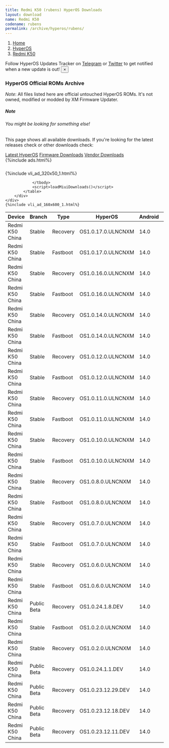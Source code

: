 ```yaml
---
title: Redmi K50 (rubens) HyperOS Downloads
layout: download
name: Redmi K50
codename: rubens
permalink: /archive/hyperos/rubens/
---
```

<nav aria-label="breadcrumb">
    <ol class="breadcrumb">
        <li class="breadcrumb-item"><a href="/">Home</a></li>
        <li class="breadcrumb-item"><a href="/hyperos/">HyperOS</a></li>
        <li class="breadcrumb-item active" aria-current="page"><a href="/hyperos/rubens/">Redmi K50</a></li>
    </ol>
</nav>
<div class="alert alert-primary alert-dismissible fade show" role="alert">
    Follow HyperOS Updates Tracker on <a href="https://t.me/MIUIUpdatesTracker" class="alert-link">Telegram</a>
     or <a href="https://twitter.com/MiFwUpdater" class="alert-link">Twitter</a> to get notified when a new update is out!
    <button type="button" class="close" data-dismiss="alert" aria-label="Close">
        <span aria-hidden="true">&times;</span>
    </button>
</div>

### HyperOS Official ROMs Archive
*Note*: All files listed here are official untouched HyperOS ROMs. It's not owned, modified or modded by XM Firmware Updater.
<div class="card">
  <div class="card-body">
    <h5 class="card-title">Note</h5>
    <h6 class="card-subtitle mb-2 text-muted">You might be looking for something else!</h6>
    <p class="card-text">This page shows all available downloads.
     If you're looking for the latest releases check or other downloads check:</p>
    <a href="/hyperos/rubens/" class="card-link">Latest HyperOS</a>
    <a href="/firmware/rubens/" class="card-link">Firmware Downloads</a>
    <a href="/vendor/rubens/" class="card-link">Vendor Downloads</a>
  </div>
</div>
{%include ads.html%}
<div class="row justify-content-center">
    <div class="col-10">
        <div class="table-responsive-md" style="margin-top: 25px;">
            {%include vli_ad_320x50_1.html%}
            <table id="miui" class="display dt-responsive nowrap compact table table-striped table-hover table-sm">
                <thead class="thead-dark">
                    <tr>
                        <th data-ref="device">Device</th>
                        <th data-ref="branch">Branch</th>
                        <th data-ref="type">Type</th>
                        <th data-ref="miui">HyperOS</th>
                        <th data-ref="android">Android</th>
                        <th data-ref="size">Size</th>
                        <th data-ref="size">Date</th>
                        <th data-ref="link">Link</th>
                    </tr>
                </thead>
                <tbody>
                <tr><td>Redmi K50 China</td><td>Stable</td><td>Recovery</td><td>OS1.0.17.0.ULNCNXM</td><td>14.0</td><td>6.1 GB</td><td>2025-02-11</td><td><a href="/hyperos/rubens/stable/OS1.0.17.0.ULNCNXM/">Download</a></td></tr>
<tr><td>Redmi K50 China</td><td>Stable</td><td>Fastboot</td><td>OS1.0.17.0.ULNCNXM</td><td>14.0</td><td>7.1 GB</td><td>2025-01-20</td><td><a href="/hyperos/rubens/stable/OS1.0.17.0.ULNCNXM/">Download</a></td></tr>
<tr><td>Redmi K50 China</td><td>Stable</td><td>Recovery</td><td>OS1.0.16.0.ULNCNXM</td><td>14.0</td><td>6.1 GB</td><td>2025-01-13</td><td><a href="/hyperos/rubens/stable/OS1.0.16.0.ULNCNXM/">Download</a></td></tr>
<tr><td>Redmi K50 China</td><td>Stable</td><td>Fastboot</td><td>OS1.0.16.0.ULNCNXM</td><td>14.0</td><td>7.2 GB</td><td>2025-01-07</td><td><a href="/hyperos/rubens/stable/OS1.0.16.0.ULNCNXM/">Download</a></td></tr>
<tr><td>Redmi K50 China</td><td>Stable</td><td>Recovery</td><td>OS1.0.14.0.ULNCNXM</td><td>14.0</td><td>6.1 GB</td><td>2024-12-05</td><td><a href="/hyperos/rubens/stable/OS1.0.14.0.ULNCNXM/">Download</a></td></tr>
<tr><td>Redmi K50 China</td><td>Stable</td><td>Fastboot</td><td>OS1.0.14.0.ULNCNXM</td><td>14.0</td><td>7.3 GB</td><td>2024-11-27</td><td><a href="/hyperos/rubens/stable/OS1.0.14.0.ULNCNXM/">Download</a></td></tr>
<tr><td>Redmi K50 China</td><td>Stable</td><td>Recovery</td><td>OS1.0.12.0.ULNCNXM</td><td>14.0</td><td>6.1 GB</td><td>2024-10-25</td><td><a href="/hyperos/rubens/stable/OS1.0.12.0.ULNCNXM/">Download</a></td></tr>
<tr><td>Redmi K50 China</td><td>Stable</td><td>Fastboot</td><td>OS1.0.12.0.ULNCNXM</td><td>14.0</td><td>7.3 GB</td><td>2024-10-15</td><td><a href="/hyperos/rubens/stable/OS1.0.12.0.ULNCNXM/">Download</a></td></tr>
<tr><td>Redmi K50 China</td><td>Stable</td><td>Recovery</td><td>OS1.0.11.0.ULNCNXM</td><td>14.0</td><td>6.1 GB</td><td>2024-09-26</td><td><a href="/hyperos/rubens/stable/OS1.0.11.0.ULNCNXM/">Download</a></td></tr>
<tr><td>Redmi K50 China</td><td>Stable</td><td>Fastboot</td><td>OS1.0.11.0.ULNCNXM</td><td>14.0</td><td>7.3 GB</td><td>2024-09-11</td><td><a href="/hyperos/rubens/stable/OS1.0.11.0.ULNCNXM/">Download</a></td></tr>
<tr><td>Redmi K50 China</td><td>Stable</td><td>Recovery</td><td>OS1.0.10.0.ULNCNXM</td><td>14.0</td><td>6.1 GB</td><td>2024-08-16</td><td><a href="/hyperos/rubens/stable/OS1.0.10.0.ULNCNXM/">Download</a></td></tr>
<tr><td>Redmi K50 China</td><td>Stable</td><td>Fastboot</td><td>OS1.0.10.0.ULNCNXM</td><td>14.0</td><td>7.3 GB</td><td>2024-08-06</td><td><a href="/hyperos/rubens/stable/OS1.0.10.0.ULNCNXM/">Download</a></td></tr>
<tr><td>Redmi K50 China</td><td>Stable</td><td>Recovery</td><td>OS1.0.8.0.ULNCNXM</td><td>14.0</td><td>6.1 GB</td><td>2024-07-28</td><td><a href="/hyperos/rubens/stable/OS1.0.8.0.ULNCNXM/">Download</a></td></tr>
<tr><td>Redmi K50 China</td><td>Stable</td><td>Fastboot</td><td>OS1.0.8.0.ULNCNXM</td><td>14.0</td><td>7.3 GB</td><td>2024-07-18</td><td><a href="/hyperos/rubens/stable/OS1.0.8.0.ULNCNXM/">Download</a></td></tr>
<tr><td>Redmi K50 China</td><td>Stable</td><td>Recovery</td><td>OS1.0.7.0.ULNCNXM</td><td>14.0</td><td>6.1 GB</td><td>2024-06-21</td><td><a href="/hyperos/rubens/stable/OS1.0.7.0.ULNCNXM/">Download</a></td></tr>
<tr><td>Redmi K50 China</td><td>Stable</td><td>Fastboot</td><td>OS1.0.7.0.ULNCNXM</td><td>14.0</td><td>7.3 GB</td><td>2024-06-11</td><td><a href="/hyperos/rubens/stable/OS1.0.7.0.ULNCNXM/">Download</a></td></tr>
<tr><td>Redmi K50 China</td><td>Stable</td><td>Recovery</td><td>OS1.0.6.0.ULNCNXM</td><td>14.0</td><td>6.1 GB</td><td>2024-03-19</td><td><a href="/hyperos/rubens/stable/OS1.0.6.0.ULNCNXM/">Download</a></td></tr>
<tr><td>Redmi K50 China</td><td>Stable</td><td>Fastboot</td><td>OS1.0.6.0.ULNCNXM</td><td>14.0</td><td>7.2 GB</td><td>2024-03-13</td><td><a href="/hyperos/rubens/stable/OS1.0.6.0.ULNCNXM/">Download</a></td></tr>
<tr><td>Redmi K50 China</td><td>Public Beta</td><td>Recovery</td><td>OS1.0.24.1.8.DEV</td><td>14.0</td><td>6.1 GB</td><td>2024-01-12</td><td><a href="/hyperos/rubens/public beta/OS1.0.24.1.8.DEV/">Download</a></td></tr>
<tr><td>Redmi K50 China</td><td>Stable</td><td>Fastboot</td><td>OS1.0.2.0.ULNCNXM</td><td>14.0</td><td>7.2 GB</td><td>2024-02-29</td><td><a href="/hyperos/rubens/stable/OS1.0.2.0.ULNCNXM/">Download</a></td></tr>
<tr><td>Redmi K50 China</td><td>Stable</td><td>Recovery</td><td>OS1.0.2.0.ULNCNXM</td><td>14.0</td><td>6.1 GB</td><td>2024-01-29</td><td><a href="/hyperos/rubens/stable/OS1.0.2.0.ULNCNXM/">Download</a></td></tr>
<tr><td>Redmi K50 China</td><td>Public Beta</td><td>Recovery</td><td>OS1.0.24.1.1.DEV</td><td>14.0</td><td>6.1 GB</td><td>2024-01-05</td><td><a href="/hyperos/rubens/public beta/OS1.0.24.1.1.DEV/">Download</a></td></tr>
<tr><td>Redmi K50 China</td><td>Public Beta</td><td>Recovery</td><td>OS1.0.23.12.29.DEV</td><td>14.0</td><td>6.1 GB</td><td>2023-12-30</td><td><a href="/hyperos/rubens/public beta/OS1.0.23.12.29.DEV/">Download</a></td></tr>
<tr><td>Redmi K50 China</td><td>Public Beta</td><td>Recovery</td><td>OS1.0.23.12.18.DEV</td><td>14.0</td><td>6.1 GB</td><td>2023-12-22</td><td><a href="/hyperos/rubens/public beta/OS1.0.23.12.18.DEV/">Download</a></td></tr>
<tr><td>Redmi K50 China</td><td>Public Beta</td><td>Recovery</td><td>OS1.0.23.12.11.DEV</td><td>14.0</td><td>6.1 GB</td><td>2023-12-15</td><td><a href="/hyperos/rubens/public beta/OS1.0.23.12.11.DEV/">Download</a></td></tr>

                </tbody>
                <script>loadMiuiDownloads()</script>
            </table>
        </div>
    </div>
    {%include vli_ad_160x600_1.html%}
</div>
